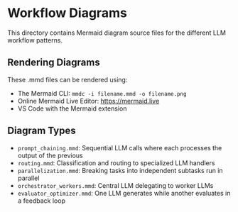 # Workflow Diagrams

This directory contains Mermaid diagram source files for the different LLM workflow patterns.

## Rendering Diagrams

These .mmd files can be rendered using:
- The Mermaid CLI: `mmdc -i filename.mmd -o filename.png`
- Online Mermaid Live Editor: https://mermaid.live
- VS Code with the Mermaid extension

## Diagram Types

- `prompt_chaining.mmd`: Sequential LLM calls where each processes the output of the previous
- `routing.mmd`: Classification and routing to specialized LLM handlers
- `parallelization.mmd`: Breaking tasks into independent subtasks run in parallel
- `orchestrator_workers.mmd`: Central LLM delegating to worker LLMs
- `evaluator_optimizer.mmd`: One LLM generates while another evaluates in a feedback loop